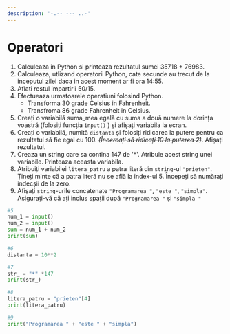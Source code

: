 ```yaml
---
description: '-.-- --- ..-'
---
```


# Operatori



1. Calculeaza in Python si printeaza rezultatul sumei 35718 + 76983.
2. Calculeaza, utlizand operatorii Python, cate secunde au trecut de la inceputul zilei daca in acest moment ar fi ora 14:55.
3. Aflati restul impartirii 50/15.
4. Efectueaza urmatoarele operatiuni folosind Python.
   * Transforma 30 grade Celsius in Fahrenheit.
   * Transfroma 86 grade Fahrenheit in Celsius.
5. Creați o variabilă suma\_mea egală cu suma a două numere la dorința voastră \(folosiți funcția `input()` \) și afișați variabila la ecran.
6. Creați o variabilă, numită `distanta` și folosiți ridicarea la putere pentru ca rezultatul să fie egal cu 100. ~~_\(Încercați să ridicați 10 la puterea 2\)_~~. Afișați rezultatul.
7. Creaza un string care sa contina 147 de '\*'. Atribuie acest string unei variabile. Printeaza aceasta variabila.
8. Atribuiți variabilei `litera_patru` a patra literă din `string`-ul `"prieten"`. Țineți minte că a patra literă nu se află la index-ul 5. Începeți să numărați indecșii de la zero.
9. Afișați `string`-urile concatenate `"Programarea "`, `"este "`, `"simpla"`. Asigurați-vă că ați inclus spații după `"Programarea "` și `"simpla "`

```python
#5
num_1 = input()
num_2 = input()
sum = num_1 + num_2
print(sum)

#6
distanta = 10**2

#7
str_ = "*" *147
print(str_)

#8
litera_patru = "prieten"[4]
print(litera_patru)

#9
print("Programarea " + "este " + "simpla")
```





